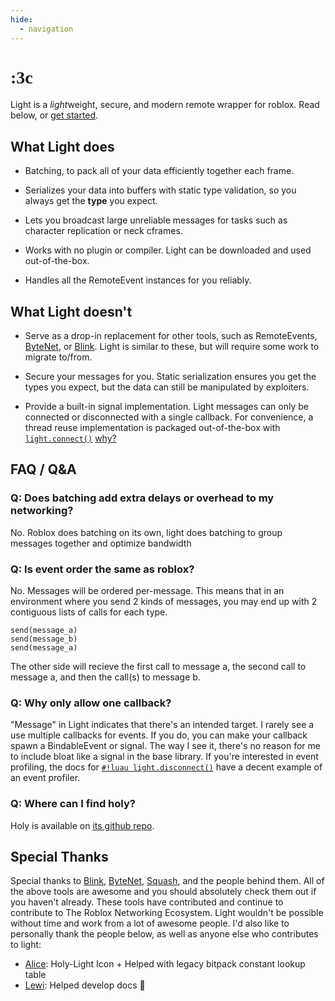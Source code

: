 ```yaml
---
hide:
  - navigation
---
```


# <span style="font-family:Comic Neue; font-weight:900">:3c</span>

Light is a *light*weight, secure, and modern remote wrapper for roblox. Read below, or [get started](quick-start/index.md).

## What Light does

- Batching, to pack all of your data efficiently together each frame.

- Serializes your data into buffers with static type validation, so you always get the **type** you expect.

- Lets you broadcast large unreliable messages for tasks such as character replication or neck cframes.

- Works with no plugin or compiler. Light can be downloaded and used out-of-the-box.

- Handles all the RemoteEvent instances for you reliably.

## What Light doesn't

- Serve as a drop-in replacement for other tools, such as RemoteEvents,
<a href="https://github.com/ffrostfall/ByteNet" target="_blank">ByteNet</a>,
or <a href="https://github.com/1Axen/blink" target="_blank">Blink</a>.
Light is similar to these, but will require some work to migrate to/from.

- Secure your messages for you. Static serialization ensures you get the types you expect, but the data can still be manipulated by exploiters.

- Provide a built-in signal implementation.
Light messages can only be connected or disconnected with a single callback. For convenience, a thread reuse implementation is packaged out-of-the-box with [`light.connect()`](./api/network/messages/listening/connect.md)
[why?](#q-why-only-allow-one-callback)

## FAQ / Q&A

### Q: Does batching add extra delays or overhead to my networking?

No. Roblox does batching on its own, light does batching to group messages together and optimize bandwidth

### Q: Is event order the same as roblox?

No. Messages will be ordered per-message. This means that in an environment where you send 2 kinds of messages, you may
end up with 2 contiguous lists of calls for each type.

```luau
send(message_a)
send(message_b)
send(message_a)
```

The other side will recieve the first call to message a, the second call to message a, and then the call(s) to message
b.

### Q: Why only allow one callback?

"Message" in Light indicates that there's an intended target. I rarely see a use multiple callbacks for events. If you do, you can make your callback spawn a BindableEvent or signal. The way I see it, there's no reason for me to include bloat like a signal in the base
library. If you're interested in event profiling, the docs for [`#!luau light.disconnect()`](./api/network/messages/listening/disconnect.md) have a decent example of an event profiler.

### Q: Where can I find holy?

Holy is available on [its github repo](https://github.com/hardlyardi/holy).

## Special Thanks

Special thanks to
<a href="https://github.com/1Axen/blink" target="_blank">Blink</a>,
<a href="https://github.com/ffrostfall/ByteNet" target="_blank">ByteNet</a>,
<a href="https://github.com/Data-Oriented-House/Squash" target="_blank">Squash</a>,
and the people behind them. All of the above tools are awesome and you should absolutely check them out if you haven't
already. These tools have contributed and continue to contribute to The Roblox Networking Ecosystem. Light wouldn't be
possible without time and work from a lot of awesome people. I'd also like to personally thank the people below, as well
as anyone else who contributes to light:

- <a href="https://github.com/alicesaidhi/" target="_blank">Alice</a>: Holy-Light Icon + Helped with legacy bitpack constant lookup table
- <a href="https://github.com/lewisakura/" target="_blank">Lewi</a>: Helped develop docs :pray:
